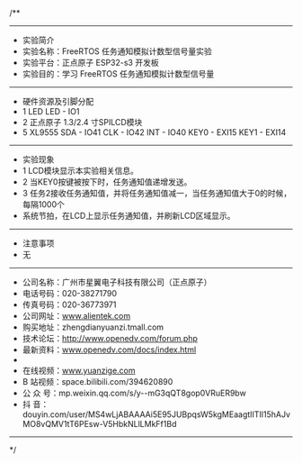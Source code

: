 /**
 ***************************************************************************************************
 * 实验简介
 * 实验名称：FreeRTOS 任务通知模拟计数型信号量实验
 * 实验平台：正点原子 ESP32-s3 开发板
 * 实验目的：学习 FreeRTOS 任务通知模拟计数型信号量

 ***************************************************************************************************
 * 硬件资源及引脚分配
 * 1 LED
     LED - IO1
 * 2 正点原子 1.3/2.4 寸SPILCD模块
 * 5 XL9555
     SDA         -  IO41
     CLK         -  IO42
     INT         -  IO40
     KEY0        -  EXI15
     KEY1        -  EXI14

 ***************************************************************************************************
 * 实验现象
 * 1 LCD模块显示本实验相关信息。
 * 2 当KEY0按键被按下时，任务通知值递增发送。
 * 3 任务2接收任务通知值，并将任务通知值减一，当任务通知值大于0的时候，每隔1000个
 *   系统节拍，在LCD上显示任务通知值，并刷新LCD区域显示。

 ***************************************************************************************************
 * 注意事项
 * 无
 
 ***********************************************************************************************************
 * 公司名称：广州市星翼电子科技有限公司（正点原子）
 * 电话号码：020-38271790
 * 传真号码：020-36773971
 * 公司网址：www.alientek.com
 * 购买地址：zhengdianyuanzi.tmall.com
 * 技术论坛：http://www.openedv.com/forum.php
 * 最新资料：www.openedv.com/docs/index.html
 *
 * 在线视频：www.yuanzige.com
 * B 站视频：space.bilibili.com/394620890
 * 公 众 号：mp.weixin.qq.com/s/y--mG3qQT8gop0VRuER9bw
 * 抖    音：douyin.com/user/MS4wLjABAAAAi5E95JUBpqsW5kgMEaagtIITIl15hAJvMO8vQMV1tT6PEsw-V5HbkNLlLMkFf1Bd
 ***********************************************************************************************************
 */